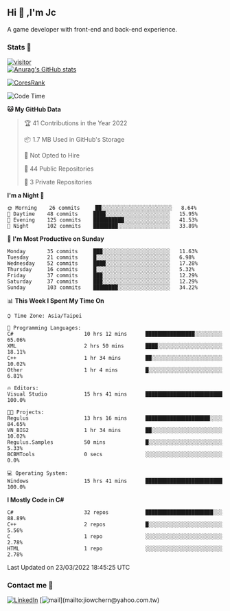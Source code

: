 ## Hi 👋 ,I'm Jc  

A game developer with front-end and back-end experience.  

### Stats  📝
[![visitor](https://visitor-badge.glitch.me/badge?page_id=jiowchern.jiowchern&style=flat-square&color=0088cc)](https://visitor-badge.glitch.me/badge?page_id=jiowchern.jiowchern&style=flat-square&color=0088cc)  
[![Anurag's GitHub stats](https://github-readme-stats.vercel.app/api?username=jiowchern&count_private=true&&show_icons=true)](https://github.com/anuraghazra/github-readme-stats)  
<!-- [![trophy](https://github-profile-trophy.vercel.app/?username=jiowchern)](https://github.com/ryo-ma/github-profile-trophy)   -->
[![CoresRank](https://cr-ss-service.azurewebsites.net/api/ScreenShot?widget=summary&username=jiowchern)](https://cr-ss-service.azurewebsites.net/api/ScreenShot?widget=summary&username=jiowchern)


<!--START_SECTION:waka-->
![Code Time](http://img.shields.io/badge/Code%20Time-234%20hrs%2030%20mins-blue)

**🐱 My GitHub Data** 

> 🏆 41 Contributions in the Year 2022
 > 
> 📦 1.7 MB Used in GitHub's Storage 
 > 
> 🚫 Not Opted to Hire
 > 
> 📜 44 Public Repositories 
 > 
> 🔑 3 Private Repositories  
 > 
**I'm a Night 🦉** 

```text
🌞 Morning    26 commits     ██░░░░░░░░░░░░░░░░░░░░░░░   8.64% 
🌆 Daytime    48 commits     ████░░░░░░░░░░░░░░░░░░░░░   15.95% 
🌃 Evening    125 commits    ██████████░░░░░░░░░░░░░░░   41.53% 
🌙 Night      102 commits    ████████░░░░░░░░░░░░░░░░░   33.89%

```
📅 **I'm Most Productive on Sunday** 

```text
Monday       35 commits     ███░░░░░░░░░░░░░░░░░░░░░░   11.63% 
Tuesday      21 commits     █░░░░░░░░░░░░░░░░░░░░░░░░   6.98% 
Wednesday    52 commits     ████░░░░░░░░░░░░░░░░░░░░░   17.28% 
Thursday     16 commits     █░░░░░░░░░░░░░░░░░░░░░░░░   5.32% 
Friday       37 commits     ███░░░░░░░░░░░░░░░░░░░░░░   12.29% 
Saturday     37 commits     ███░░░░░░░░░░░░░░░░░░░░░░   12.29% 
Sunday       103 commits    ████████░░░░░░░░░░░░░░░░░   34.22%

```


📊 **This Week I Spent My Time On** 

```text
⌚︎ Time Zone: Asia/Taipei

💬 Programming Languages: 
C#                       10 hrs 12 mins      ████████████████░░░░░░░░░   65.06% 
XML                      2 hrs 50 mins       ████░░░░░░░░░░░░░░░░░░░░░   18.11% 
C++                      1 hr 34 mins        ██░░░░░░░░░░░░░░░░░░░░░░░   10.02% 
Other                    1 hr 4 mins         █░░░░░░░░░░░░░░░░░░░░░░░░   6.81%

🔥 Editors: 
Visual Studio            15 hrs 41 mins      █████████████████████████   100.0%

🐱‍💻 Projects: 
Regulus                  13 hrs 16 mins      █████████████████████░░░░   84.65% 
VN_BIG2                  1 hr 34 mins        ██░░░░░░░░░░░░░░░░░░░░░░░   10.02% 
Regulus.Samples          50 mins             █░░░░░░░░░░░░░░░░░░░░░░░░   5.33% 
BCBMTools                0 secs              ░░░░░░░░░░░░░░░░░░░░░░░░░   0.0%

💻 Operating System: 
Windows                  15 hrs 41 mins      █████████████████████████   100.0%

```

**I Mostly Code in C#** 

```text
C#                       32 repos            ██████████████████████░░░   88.89% 
C++                      2 repos             █░░░░░░░░░░░░░░░░░░░░░░░░   5.56% 
C                        1 repo              ░░░░░░░░░░░░░░░░░░░░░░░░░   2.78% 
HTML                     1 repo              ░░░░░░░░░░░░░░░░░░░░░░░░░   2.78%

```



 Last Updated on 23/03/2022 18:45:25 UTC
<!--END_SECTION:waka-->



### Contact me 💬
[![LinkedIn](https://img.shields.io/badge/-JiowchernChen-0077B5?style==flat-square&logo=LinkedIn&logoColor=white)](https://www.linkedin.com/in/jiowchern-chen-4aaa90b7/) [![mail](https://img.shields.io/badge/-jiowchern%40yahoo.com.tw-blueviolet?style=flat-square&logo=yahoo!)](mailto:jiowchern@yahoo.com.tw)    

<!-- [![Linkedin Badge](https://img.shields.io/badge/-LinkedIn-blue?style=flat-square&logo=Linkedin&logoColor=white&link=https://www.linkedin.com/in/jiowchern-chen-4aaa90b7/)](https://www.linkedin.com/in/jiowchern-chen-4aaa90b7/) -->


<!--
**jiowchern/jiowchern** is a ✨ _special_ ✨ repository because its `README.md` (this file) appears on your GitHub profile.

Here are some ideas to get you started:

- 🔭 I’m currently working on ...
- 🌱 I’m currently learning ...
- 👯 I’m looking to collaborate on ...
- 🤔 I’m looking for help with ...
- 💬 Ask me about ...
- 📫 How to reach me: ...
- 😄 Pronouns: ...
- ⚡ Fun fact: ...
-->

